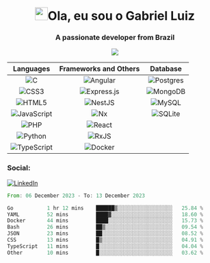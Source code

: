 <h1 align="center"><img src="https://raw.githubusercontent.com/MartinHeinz/MartinHeinz/master/wave.gif" width="30px">Ola, eu sou o Gabriel Luiz</h1>
<h3 align="center">A passionate developer from Brazil</h3>
<p align="center"><img src="https://www.codewars.com/users/GabrielL915/badges/micro"/> </p>
<!-- <p align="center">
    <img src="https://miro.medium.com/v2/resize:fit:1400/0*C-cPP9D2MIyeexAT.gif" width="300px">
</p>
 -->
<div align="center">
    
| Languages | Frameworks and Others | Database |
|:---------:|:---------------------:|:--------:|
| ![C](https://img.shields.io/badge/c-%2300599C.svg?style=for-the-badge&logo=c&logoColor=white) | ![Angular](https://img.shields.io/badge/angular-%23DD0031.svg?style=for-the-badge&logo=angular&logoColor=white) | ![Postgres](https://img.shields.io/badge/postgres-%23316192.svg?style=for-the-badge&logo=postgresql&logoColor=white) |
| ![CSS3](https://img.shields.io/badge/css3-%231572B6.svg?style=for-the-badge&logo=css3&logoColor=white) | ![Express.js](https://img.shields.io/badge/express.js-%23404d59.svg?style=for-the-badge&logo=express&logoColor=%2361DAFB) | ![MongoDB](https://img.shields.io/badge/MongoDB-%234ea94b.svg?style=for-the-badge&logo=mongodb&logoColor=white) |
| ![HTML5](https://img.shields.io/badge/html5-%23E34F26.svg?style=for-the-badge&logo=html5&logoColor=white) | ![NestJS](https://img.shields.io/badge/nestjs-%23E0234E.svg?style=for-the-badge&logo=nestjs&logoColor=white) | ![MySQL](https://img.shields.io/badge/mysql-%2300f.svg?style=for-the-badge&logo=mysql&logoColor=white) |
| ![JavaScript](https://img.shields.io/badge/javascript-%23323330.svg?style=for-the-badge&logo=javascript&logoColor=%23F7DF1E) | ![Nx](https://img.shields.io/badge/nx-143055?style=for-the-badge&logo=nx&logoColor=white) | ![SQLite](https://img.shields.io/badge/sqlite-%2307405e.svg?style=for-the-badge&logo=sqlite&logoColor=white) |
| ![PHP](https://img.shields.io/badge/php-%23777BB4.svg?style=for-the-badge&logo=php&logoColor=white) | ![React](https://img.shields.io/badge/react-%2320232a.svg?style=for-the-badge&logo=react&logoColor=%2361DAFB) | |
| ![Python](https://img.shields.io/badge/python-3670A0?style=for-the-badge&logo=python&logoColor=ffdd54) | ![RxJS](https://img.shields.io/badge/rxjs-%23B7178C.svg?style=for-the-badge&logo=reactivex&logoColor=white) | |
| ![TypeScript](https://img.shields.io/badge/typescript-%23007ACC.svg?style=for-the-badge&logo=typescript&logoColor=white) | ![Docker](https://img.shields.io/badge/docker-%230db7ed.svg?style=for-the-badge&logo=docker&logoColor=white) | |


</div>

<h3 align="left">Social:</h3>
<p align="left">
    <a href="https://www.linkedin.com/in/gabriel-luiz-gomes-4549b4232/">
        <img src="https://img.shields.io/badge/linkedin-%230077B5.svg?style=for-the-badge&logo=linkedin&logoColor=white" alt="LinkedIn">
    </a>
</p>

<!--START_SECTION:waka-->

```rust
From: 06 December 2023 - To: 13 December 2023

Go           1 hr 12 mins    ██████▒░░░░░░░░░░░░░░░░░░   25.84 %
YAML         52 mins         ████▓░░░░░░░░░░░░░░░░░░░░   18.60 %
Docker       44 mins         ████░░░░░░░░░░░░░░░░░░░░░   15.73 %
Bash         26 mins         ██▒░░░░░░░░░░░░░░░░░░░░░░   09.54 %
JSON         23 mins         ██░░░░░░░░░░░░░░░░░░░░░░░   08.52 %
CSS          13 mins         █▒░░░░░░░░░░░░░░░░░░░░░░░   04.91 %
TypeScript   11 mins         █░░░░░░░░░░░░░░░░░░░░░░░░   04.04 %
Other        10 mins         █░░░░░░░░░░░░░░░░░░░░░░░░   03.62 %
```

<!--END_SECTION:waka-->
